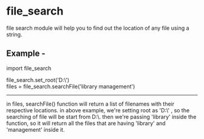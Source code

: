 # file_search

file search module will help you to find out the location of any file using a string.

Example -
-------------------------------------------------------
import file_search

file_search.set_root('D:\\')      
files = file_search.searchFile('library management')

--------------------------------------------------------

in files, searchFile() function will return a list of filenames with their respective locations.
in above example, we're setting root as 'D:\\' , so the searching of file will be start from D:\\.
then we're passing 'library' inside the function, so it will return all the files that are having 'library' and 'management' inside it.




